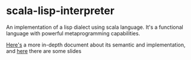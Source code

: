 # scala-lisp-interpreter

An implementation of a lisp dialect using scala language.
It's a functional language with powerful metaprogramming capabilities.

[Here's](./docs//thesis.pdf) a more in-depth document about its semantic and implementation, and [here](./docs/slides.pdf) there are some slides

